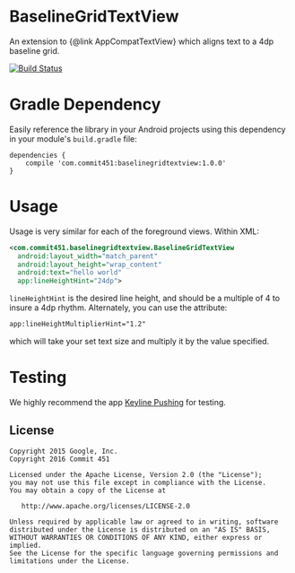 # BaselineGridTextView
An extension to {@link AppCompatTextView} which aligns text to a 4dp baseline grid.

[![Build Status](https://travis-ci.org/Commit451/ForegroundViews.svg?branch=master)](https://travis-ci.org/Commit451/ForegroundViews)

# Gradle Dependency
Easily reference the library in your Android projects using this dependency in your module's `build.gradle` file:

```Gradle
dependencies {
    compile 'com.commit451:baselinegridtextview:1.0.0'
}
```

# Usage
Usage is very similar for each of the foreground views. Within XML:

```xml
<com.commit451.baselinegridtextview.BaselineGridTextView
  android:layout_width="match_parent"
  android:layout_height="wrap_content"
  android:text="hello world"
  app:lineHeightHint="24dp">
```
`lineHeightHint` is the desired line height, and should be a multiple of 4 to insure a 4dp rhythm. Alternately, you can use the attribute:
```xml
app:lineHeightMultiplierHint="1.2"
```
which will take your set text size and multiply it by the value specified.

# Testing
We highly recommend the app [Keyline Pushing](https://play.google.com/store/apps/details?id=com.faizmalkani.keylines) for testing.

License
--------

    Copyright 2015 Google, Inc.
    Copyright 2016 Commit 451

    Licensed under the Apache License, Version 2.0 (the "License");
    you may not use this file except in compliance with the License.
    You may obtain a copy of the License at

       http://www.apache.org/licenses/LICENSE-2.0

    Unless required by applicable law or agreed to in writing, software
    distributed under the License is distributed on an "AS IS" BASIS,
    WITHOUT WARRANTIES OR CONDITIONS OF ANY KIND, either express or implied.
    See the License for the specific language governing permissions and
    limitations under the License.
